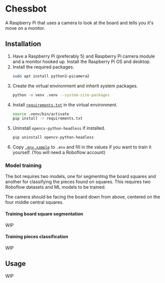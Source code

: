# Chessbot

A Raspberry Pi that uses a camera to look at the board and tells you it's move
on a monitor.

## Installation

1. Have a Raspberry Pi (preferably 5) and Raspberry Pi camera module and a
   monitor hooked up. Install the Raspberry Pi OS and desktop.
2. Install the required packages.
   ```bash
   sudo apt install python3-picamera2
   ```
3. Create the virtual environment and inherit system packages.
   ```bash
   python -m venv .venv --system-site-packages
   ``` 
4. Install [`requirements.txt`](requirements.txt) in the virtual environment.
   ```bash
   source .venv/bin/activate
   pip install -r requirements.txt
   ```
5. Uninstall `opencv-python-headless` if installed.
   ```bash
   pip uninstall opencv-python-headless
   ``` 
6. Copy [`.env.sample`](.env.sample) to `.env` and fill in the values if you
   want to train it yourself. (You will need a Roboflow account)

### Model training

The bot requires two models, one for segmenting the board squares and another
for classifying the pieces found on squares. This requires two Roboflow
datasets and ML models to be trained.

The camera should be facing the board down from above, centered on the four
middle central squares.

#### Training board square segmentation

WIP

#### Training pieces classification

WIP

## Usage

WIP
